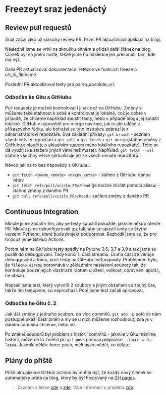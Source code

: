 # Freezeyt sraz jedenáctý

## Review pull requestů
Sraz začal jako už klasicky review PR. První PR aktualizoval aplikaci na blog.

Následně jsme se vrhli na zkoušku ohněm a přidali další článek na blog. Článek
byl na jiném místě, takže jsme ho následně jen přesunuli, tam, kde má být.

Další PR aktualizoval dokumentační řetězce ve funkcích freeze a url_to_filename.

Poslední PR aktualizoval testy pro parse_absolute_url.

### Odbočka ke Gitu a GitHubu
Pull requesty je možné kontrolovat i jinak než na GitHubu. Změny si můžeme také
stáhnout k sobě a kontrolovat je lokálně, což je dobré v případě, že chceme
například spustit testy, nebo v případě blogu jej spustit lokálně. GitHub
v nápovědě pro merge navrhne, jak to jde udělat z příkazového řádku,
ale bohužel se tyto instrukce zobrazí jen administrátorovi repozitáře.
Dva základní příkazy: `git branch` - seznam všech větví v repozitáři
a `git pull` = `git fetch` + `git merge` (stáhne změny z GitHubu a sloučí je
s aktuálním stavem mého lokálního repozitáře). Toho se dá využít i ke stažení
jiných větví než master. Například: `git fetch --all` stáhne všechny větve
(aktualizuje je) ze všech remote repozitářů.

Návod jak na to bez nápovědy z GitHubu:
* `git fetch <jmeno_remote> <nazev_vetve>` - stáhne z GitHubu danou větev
* `git fetch refs/pull/<cislo_PR>/head` (je možné zkrátit pomocí aliasu) - stáhne
změny z daného PR
* `git pull refs/pull/<cislo_PR>/head` - začlení změny z daného PR


## Continuous Integration
Minule jsme začali s tím, aby se testy spustili pokaždé, jakmile někdo otevře PR.
Minule jsme nakonfigurovali [tox](https://tox.readthedocs.io/en/latest/) tak,
aby se spustil testy se čtyřmi verzemi Pythonu, které bude projekt podporovat.
Rozhodli jsme se, že pro to použijeme GitHub Actions.

Potom nám na GitHubu testy spadly na Pytonu 3.6, 3.7 a 3.9 a tak jsme se pustili
do debuggování. Tady končí 1. část streamu. Druhá část se věnuje debuggování
a tomu, proč testy na GitHubu nefungovaly.  Problémem bylo, že `filecmp.dircmp`
porovnává v základnám nastavení soubory tak, že kontroluje pouze jejich
vlastnosti (datum uložení, velikost, oprávnění apod.), ne obsah.

Napsali jsme test, který vytvořil 2 soubory s jiným obsahem ve stejný čas,
takže tím testujeme, co neprochází. Poté jsme test začali opravovat.

### Odbočka he Gitu č. 2
Jak dát změny z jednoho souboru do více commitů. `git add -p` poté se nám
postupně ukáží části změn a my se u nich můžeme rozhodnout, zda je v daném
commitu chceme, nebo ne.

Po změně souborů byl problém s historií commitů - jakmile v Gitu měníme historii,
můžeme to změnit při `git push` pomocí přepínače `--force-with-lease`.
Jakmile děláte force-push, měli byste vědět, co děláte.

## Plány do příště
Příští aktualizace GitHub actions by mohla být, že každý nový článek se automaticky
přidá na blog, který by byl hostovaný na [GH pages](https://pages.github.com/).

> Záznam z lekce [zde](https://youtu.be/kFaDcOU7ZQo) a [zde](https://youtu.be/Q7ELr2clx5o).
Více informací o projektu [zde](https://tinyurl.com/freezeyt).
